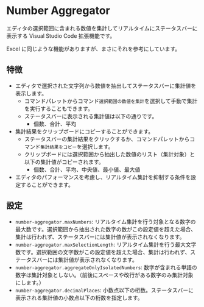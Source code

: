 # Number Aggregator

エディタの選択範囲に含まれる数値を集計してリアルタイムにステータスバーに表示する Visual Studio Code 拡張機能です。

Excel に同じような機能がありますが、まさにそれを参考にしています。

## 特徴

- エディタで選択された文字列から数値を抽出してステータスバーに集計値を表示します。
  - コマンドパレットからコマンド`選択範囲の数値を集計`を選択して手動で集計を実行することもできます。
  - ステータスバーに表示される集計値は以下の通りです。
    - 個数、合計、平均
- 集計結果をクリップボードにコピーすることができます。
  - ステータスバーの集計結果をクリックするか、コマンドパレットからコマンド`集計結果をコピー`を選択します。
  - クリップボードには選択範囲から抽出した数値のリスト（集計対象）と以下の集計値がコピーされます。
    - 個数、合計、平均、中央値、最小値、最大値
- エディタのパフォーマンスを考慮し、リアルタイム集計を抑制する条件を設定することができます。

## 設定

- `number-aggregator.maxNumbers`: リアルタイム集計を行う対象となる数字の最大数です。選択範囲から抽出された数字の数がこの設定値を超えた場合、集計は行われず、ステータスバーには集計値が表示されなくなります。
- `number-aggregator.maxSelectionLength`: リアルタイム集計を行う最大文字数です。選択範囲の文字数がこの設定値を超えた場合、集計は行われず、ステータスバーには集計値が表示されなくなります。
- `number-aggregator.aggregateOnlyIsolatedNumbers`: 数字が含まれる単語の数字は集計対象としない。（前後にスペースや改行がある数字のみ集計対象にします。）
- `number-aggregator.decimalPlaces`: 小数点以下の桁数。ステータスバーに表示される集計値の小数点以下の桁数を指定します。
